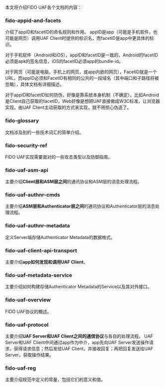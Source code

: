本文将介绍FIDO UAF各个文档的内容：

### fido-appid-and-facets
介绍了appID和facetID的命名规则和作用。
appID是app（可能是手机软件，也可能是网页）调用UAF Client时提供的标识名，而facetID是app中更具体的标识。

对于手机软件（Android和iOS），appID和facetID是一致的，Android的facetID必须是apk的签名信息，iOS的facetID必须app的bundle-id。

对于网页（可能是电脑，手机上的网页，或app内嵌的网页），FacetID就是一个URL，而appID必须和FacetID有相同的公共的一段域名（其中端口和子路径将被忽略），具体文档有详细描述。

对于appID和facetID如何防伪，好像是靠系统本身机制（不确定）。比如Android是Client自己获取的facetID，Web好像是想把UAF直接做成W3C标准，让浏览器实现。由UAF Client主动获取的方式来实现，就不用担心伪造了。

### fido-glossary
文档涉及到的一些技术词汇的简单介绍。

### fido-security-ref
FIDO UAF实现需要面对的一些攻击类型以及防御指南。

### fido-uaf-asm-api
主要介绍**Client层和ASM层之间**的通讯协议和ASM层的消息处理流程。

### fido-uaf-authnr-cmds
主要介绍**ASM层和Authenticator层之间**的通讯协议和Authenticator层的消息处理流程。

### fido-uaf-authnr-metadata
定义Server端存储Authenticator Metadata的数据格式。

### fido-uaf-client-api-transport
主要介绍**app如何发现和调用UAF Client**。

### fido-uaf-metadata-service
主要介绍如何构建存储Authenticator Metadata的Service以及其对外接口。

### fido-uaf-overview
FIDO UAF协议的概述。

### fido-uaf-protocol
主要介绍**UAF Server和UAF Client之间的通信协议**与各自的处理流程。
UAF Server和UAF Client中间通过app作为中介，app先向UAF Server发送操作请求，获得请求信息；然后发给UAF Client，并接收回复；再把回复发送给UAF Server，获取操作结果。

### fido-uaf-reg
主要介绍规范中定义的常量，包括它们的意义和值。